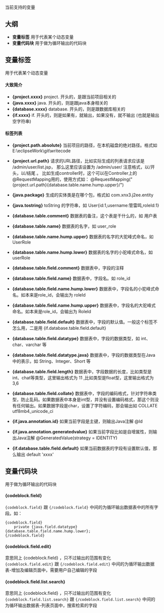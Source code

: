 当前支持的变量

## 大纲
* **变量标签** 用于代表某个动态变量
* **变量代码块** 用于做为循环输出的代码块

## 变量标签
用于代表某个动态变量
#### 大致简介
* **{project.xxxx}** project. 开头的，是跟当前项目相关的
* **{java.xxxx}** java. 开头的，则是跟java本身相关的
* **{database.xxxx}** database. 开头的，则是跟数据库相关的
* **{if.xxxx}** if. 开头的，则是如果有，就输出，如果没有，就不输出 (也就是输出空字符串) 

#### 标签列表
* **{project.path.absolute}** 当前项目的路径，在本机磁盘的绝对路径。格式如 E:\eclipseWork\git\writecode
* **{project.url.path}** 请求的URL路径，比如实际生成的列表请求应该是 /admin/user/list.jsp， 那么这里应该设置为 /admin/user/ 注意格式，以/开头，以/结尾 。 比如生成controller时，这个可以在Controller上的@RequestMapping用的，使用方式如： @RequestMapping("{project.url.path}{database.table.name.hump.upper}/")
  
* **{java.package}** 生成的实体类是在哪个包，格式如 com.xnx3.j2ee.entity  
* **{java.tostring}** toString 的字符串，如 User{id:1,username:管雷鸣,roleId:1}
  
* **{database.table.comment}** 数据表的备注，这个表是干什么的，如 用户表  
* **{database.table.name}** 数据表的名字，如 user_role
* **{database.table.name.hump.upper}** 数据表的名字的大驼峰式命名，如 UserRole 
* **{database.table.name.hump.lower}** 数据表的名字的小驼峰式命名，如 userRole
  
* **{database.table.field.comment}** 数据表中，字段的注释
* **{database.table.field.name}** 数据表中，字段名。如 role_id
* **{database.table.field.name.hump.lower}** 数据表中，字段名的小驼峰式命名。如本来是role_id，会输出为 roleId
* **{database.table.field.name.hump.upper}** 数据表中，字段名的大驼峰式命名。如本来是role_id，会输出为 RoleId
* **{database.table.field.default}** 数据表中，字段的默认值。一般这个标签不怎么用，二是用 {if.database.table.field.default}
* **{database.table.field.datatype}** 数据表中，字段的数据类型，如 int、char、varchar 等
* **{database.table.field.datatype.java}** 数据表中，字段的数据类型在Java中的表示，如 String、Integer、Short 等
* **{database.table.field.length}** 数据表中，字段数据的长度，比如类型是int、chat等类型，这里输出格式为 11 ,比如类型是float型，这里输出格式为 3,6
* **{database.table.field.collate}** 数据表中，字段的编码格式，针对字符串类型，防止乱码。如果数据表中本身是int型，并没有设置编码格式，那这个则没有任何输出。如果数据字段是char，设置了字符编码，那会输出如 COLLATE utf8mb4_unicode_ci
* **{if.java.annotation.id}** 如果当前字段是主键，则输出Java注解 @Id
* **{if.java.annotation.generatedvalue}** 如果当前字段比如是自增属性，则输出Java注解 @GeneratedValue(strategy = IDENTITY)
* **{if.database.table.field.default}** 如果当前数据表的字段有设置默认值，那么输出 default 'xxxx'

## 变量代码块
用于做为循环输出的代码块
#### {codeblock.field}

````{codeblock.field}```` 跟 ````{/codeblock.field}```` 中间的为循环输出数据表中的所有字段。如： 

````
{codeblock.field}
	private {java.field.datatype} {database.table.field.name.hump.lower};
{/codeblock.field}
````

#### {codeblock.field.edit}
意思同上 {codeblock.field} ，只不过输出的范围有变化
````{codeblock.field.edit}```` 跟 ````{/codeblock.field.edit}```` 中间的为循环输出数据表-增加及编辑页面中，需要用户自己编辑的字段

#### {codeblock.field.list.search}
意思同上 {codeblock.field} ，只不过输出的范围有变化
````{codeblock.field.list.search}```` 跟 ````{/codeblock.field.list.search}```` 中间的为循环输出数据表-列表页面中，搜索检索的字段

